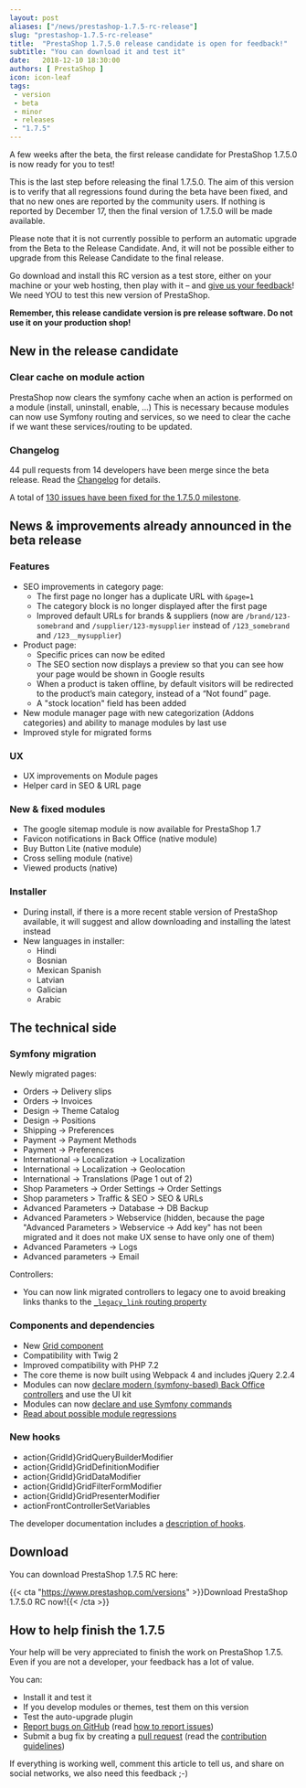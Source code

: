 ```yaml
---
layout: post
aliases: ["/news/prestashop-1.7.5-rc-release"]
slug: "prestashop-1.7.5-rc-release"
title:  "PrestaShop 1.7.5.0 release candidate is open for feedback!"
subtitle: "You can download it and test it"
date:   2018-12-10 18:30:00
authors: [ PrestaShop ]
icon: icon-leaf
tags:
 - version
 - beta
 - minor
 - releases
 - "1.7.5"
---
```


A few weeks after the beta, the first release candidate for PrestaShop 1.7.5.0 is now ready for you to test!

This is the last step before releasing the final 1.7.5.0. The aim of this version is to verify that all regressions found during the beta have been fixed, and that no new ones are reported by the community users. If nothing is reported by December 17, then the final version of 1.7.5.0 will be made available.

Please note that it is not currently possible to perform an automatic upgrade from the Beta to the Release Candidate. And, it will not be possible either to upgrade from this Release Candidate to the final release.

Go download and install this RC version as a test store, either on your machine or your web hosting, then play with it – and [give us your feedback](https://github.com/PrestaShop/PrestaShop/issues/new/choose)! We need YOU to test this new version of PrestaShop.

**Remember, this release candidate version is pre release software. Do not use it on your production shop!**

## New in the release candidate

### Clear cache on module action

PrestaShop now clears the symfony cache when an action is performed on a module (install, uninstall, enable, ...)
This is necessary because modules can now use Symfony routing and services, so we need to clear the cache if we want
these services/routing to be updated.

### Changelog

44 pull requests from 14 developers have been merge since the beta release. Read the [Changelog](https://assets.prestashop2.com/en/system/files/ps_releases/changelog_1.7.5.0-rc.1.txt) for details.

A total of [130 issues have been fixed for the 1.7.5.0 milestone](https://github.com/PrestaShop/PrestaShop/issues?q=is%3Aissue+label%3AFixed+milestone%3A1.7.5.0+is%3Aclosed).


## News & improvements already announced in the beta release

### Features

- SEO improvements in category page:
  - The first page no longer has a duplicate URL with `&page=1`
  - The category block is no longer displayed after the first page
  - Improved default URLs for brands & suppliers (now are `/brand/123-somebrand` and `/supplier/123-mysupplier` instead of `/123_somebrand` and `/123__mysupplier`)
- Product page:
  - Specific prices can now be edited
  - The SEO section now displays a preview so that you can see how your page would be shown in Google results
  - When a product is taken offline, by default visitors will be redirected to the product’s main category, instead of a “Not found” page.
  - A "stock location" field has been added
- New module manager page with new categorization (Addons categories) and ability to manage modules by last use
- Improved style for migrated forms


### UX

- UX improvements on Module pages
- Helper card in SEO & URL page

### New & fixed modules

- The google sitemap module is now available for PrestaShop 1.7
- Favicon notifications in Back Office (native module)
- Buy Button Lite (native module)
- Cross selling module (native)
- Viewed products (native)


### Installer

- During install, if there is a more recent stable version of PrestaShop available, it will suggest and allow downloading and installing the latest instead
- New languages in installer:
  - Hindi
  - Bosnian
  - Mexican Spanish
  - Latvian
  - Galician
  - Arabic
 

## The technical side

### Symfony migration

Newly migrated pages:
- Orders -> Delivery slips
- Orders -> Invoices
- Design -> Theme Catalog
- Design -> Positions
- Shipping -> Preferences
- Payment -> Payment Methods
- Payment -> Preferences
- International -> Localization -> Localization
- International -> Localization -> Geolocation
- International -> Translations (Page 1 out of 2)
- Shop Parameters -> Order Settings -> Order Settings
- Shop parameters > Traffic & SEO > SEO & URLs
- Advanced Parameters -> Database -> DB Backup
- Advanced Parameters > Webservice (hidden, because the page "Advanced Parameters > Webservice -> Add key" has not been migrated and it does not make UX sense to have only one of them)
- Advanced Parameters -> Logs
- Advanced parameters -> Email

Controllers:
- You can now link migrated controllers to legacy one to avoid breaking links thanks to the [`_legacy_link` routing property](https://devdocs.prestashop.com/1.7/development/architecture/migration-guide/controller-routing/#more-about-the-legacy-link-property)

### Components and dependencies

- New [Grid component](https://devdocs.prestashop.com/1.7/development/components/grid/)
- Compatibility with Twig 2
- Improved compatibility with PHP 7.2
- The core theme is now built using Webpack 4 and includes jQuery 2.2.4
- Modules can now [declare modern (symfony-based) Back Office controllers](https://devdocs.prestashop.com/1.7/modules/concepts/controllers/admin-controllers/) and use the UI kit
- Modules can now [declare and use Symfony commands](https://devdocs.prestashop.com/1.7/modules/concepts/commands/)
- [Read about possible module regressions](https://devdocs.prestashop.com/1.7/modules/core_updates/1.7.5/)


### New hooks

- action{GridId}GridQueryBuilderModifier
- action{GridId}GridDefinitionModifier
- action{GridId}GridDataModifier
- action{GridId}GridFilterFormModifier
- action{GridId}GridPresenterModifier
- actionFrontControllerSetVariables

The developer documentation includes a [description of hooks](https://devdocs.prestashop.com/1.7/modules/concepts/hooks/list-of-hooks/).


## Download

You can download PrestaShop 1.7.5 RC here:  

{{< cta "https://www.prestashop.com/versions" >}}Download PrestaShop 1.7.5.0 RC now!{{< /cta >}}

## How to help finish the 1.7.5

Your help will be very appreciated to finish the work on PrestaShop 1.7.5. Even if you are not a developer, your feedback has a lot of value.

You can:
 - Install it and test it
 - If you develop modules or themes, test them on this version
 - Test the auto-upgrade plugin
 - [Report bugs on GitHub](https://github.com/PrestaShop/PrestaShop/issues) (read [how to report issues](https://devdocs.prestashop.com/1.7/contribute/contribute-reporting-issues/))
 - Submit a bug fix by creating a [pull request](https://github.com/PrestaShop/PrestaShop/compare) (read the [contribution guidelines](https://devdocs.prestashop.com/1.7/contribute/contribution-guidelines/))
 
 If everything is working well, comment this article to tell us, and share on social networks, we also need this feedback ;-)
